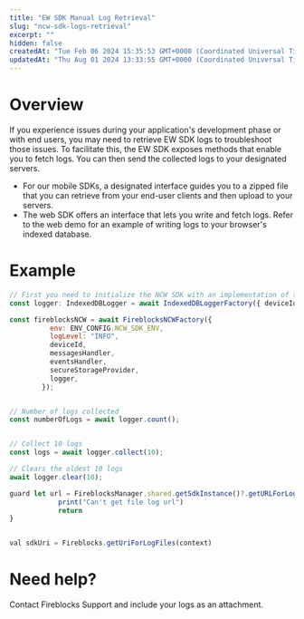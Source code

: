 ```yaml
---
title: "EW SDK Manual Log Retrieval"
slug: "ncw-sdk-logs-retrieval"
excerpt: ""
hidden: false
createdAt: "Tue Feb 06 2024 15:35:53 GMT+0000 (Coordinated Universal Time)"
updatedAt: "Thu Aug 01 2024 13:33:55 GMT+0000 (Coordinated Universal Time)"
---
```

# Overview

If you experience issues during your application's development phase or with end users, you may need to retrieve EW SDK logs to troubleshoot those issues. To facilitate this, the EW SDK exposes methods that enable you to fetch logs. You can then send the collected logs to your designated servers.

- For our mobile SDKs, a designated interface guides you to a zipped file that you can retrieve from your end-user clients and then upload to your servers.
- The web SDK offers an interface that lets you write and fetch logs. Refer to the web demo for an example of writing logs to your browser's indexed database.

# Example

```javascript Web
// First you need to initialize the NCW SDK with an implementation of the looger 
const logger: IndexedDBLogger = await IndexedDBLoggerFactory({ deviceId, logger: ConsoleLoggerFactory() });

const fireblocksNCW = await FireblocksNCWFactory({
          env: ENV_CONFIG.NCW_SDK_ENV,
          logLevel: "INFO",
          deviceId,
          messagesHandler,
          eventsHandler,
          secureStorageProvider,
          logger,
        });


// Number of logs collected
const numberOfLogs = await logger.count();


// Collect 10 logs 
const logs = await logger.collect(10);

// Clears the oldest 10 logs
await logger.clear(10);

```
```javascript iOS
guard let url = FireblocksManager.shared.getSdkInstance()?.getURLForLogFiles() else {
            print("Can't get file log url")
            return
}
```
```javascript Android

val sdkUri = Fireblocks.getUriForLogFiles(context)
```

# Need help?

Contact Fireblocks Support and include your logs as an attachment.

